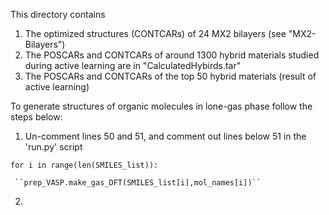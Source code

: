 This directory contains 

1. The optimized structures (CONTCARs) of 24 MX2 bilayers (see "MX2-Bilayers")
2. The POSCARs and CONTCARs of around 1300 hybrid materials studied during active learning are in "CalculatedHybirds.tar"
3. The POSCARs and CONTCARs of the top 50 hybrid materials (result of active learning)

To generate structures of organic molecules in lone-gas phase follow the steps below: 

1. Un-comment lines 50 and 51, and comment out lines below 51 in the 'run.py' script 

``for i in range(len(SMILES_list)): ``

     ``prep_VASP.make_gas_DFT(SMILES_list[i],mol_names[i])``


2. 
